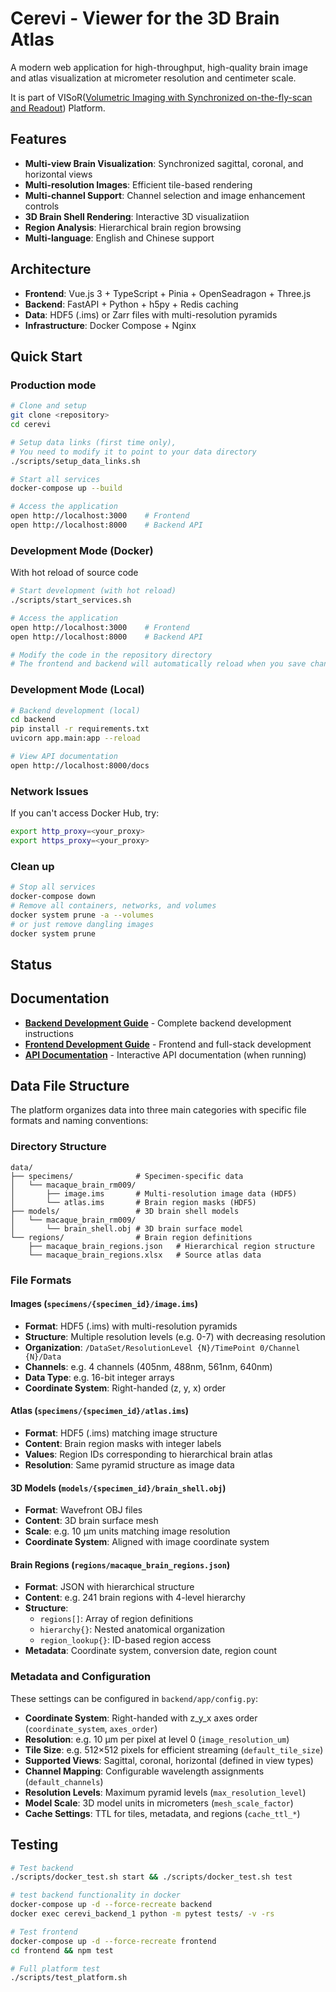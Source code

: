 # Cerevi - Viewer for the 3D Brain Atlas

A modern web application for high-throughput, high-quality brain image and atlas visualization at micrometer resolution and centimeter scale.

It is part of VISoR([Volumetric Imaging with Synchronized on-the-fly-scan and Readout](https://academic.oup.com/nsr/article/6/5/982/5475673)) Platform.

## Features

- **Multi-view Brain Visualization**: Synchronized sagittal, coronal, and horizontal views
- **Multi-resolution Images**: Efficient tile-based rendering
- **Multi-channel Support**: Channel selection and image enhancement controls
- **3D Brain Shell Rendering**: Interactive 3D visualizatiion
- **Region Analysis**: Hierarchical brain region browsing
- **Multi-language**: English and Chinese support

## Architecture

- **Frontend**: Vue.js 3 + TypeScript + Pinia + OpenSeadragon + Three.js
- **Backend**: FastAPI + Python + h5py + Redis caching
- **Data**: HDF5 (.ims) or Zarr files with multi-resolution pyramids
- **Infrastructure**: Docker Compose + Nginx

## Quick Start

### Production mode
```bash
# Clone and setup
git clone <repository>
cd cerevi

# Setup data links (first time only),
# You need to modify it to point to your data directory
./scripts/setup_data_links.sh

# Start all services
docker-compose up --build

# Access the application
open http://localhost:3000    # Frontend
open http://localhost:8000    # Backend API
```

### Development Mode (Docker)

With hot reload of source code

```bash
# Start development (with hot reload)
./scripts/start_services.sh

# Access the application
open http://localhost:3000    # Frontend
open http://localhost:8000    # Backend API

# Modify the code in the repository directory
# The frontend and backend will automatically reload when you save changes
```

### Development Mode (Local)

```bash
# Backend development (local)
cd backend
pip install -r requirements.txt
uvicorn app.main:app --reload

# View API documentation
open http://localhost:8000/docs
```

### Network Issues

If you can't access Docker Hub, try:
```bash
export http_proxy=<your_proxy>
export https_proxy=<your_proxy>
```

### Clean up

```bash
# Stop all services
docker-compose down
# Remove all containers, networks, and volumes
docker system prune -a --volumes
# or just remove dangling images
docker system prune
```

## Status

## Documentation

- **[Backend Development Guide](BACKEND_DEVELOPMENT.md)** - Complete backend development instructions
- **[Frontend Development Guide](DEVELOPMENT.md)** - Frontend and full-stack development
- **[API Documentation](http://localhost:8000/docs)** - Interactive API documentation (when running)

## Data File Structure

The platform organizes data into three main categories with specific file formats and naming conventions:

### Directory Structure
```
data/
├── specimens/              # Specimen-specific data
│   └── macaque_brain_rm009/
│       ├── image.ims       # Multi-resolution image data (HDF5)
│       └── atlas.ims       # Brain region masks (HDF5)
├── models/                 # 3D brain shell models
│   └── macaque_brain_rm009/
│       └── brain_shell.obj # 3D brain surface model
└── regions/                # Brain region definitions
    ├── macaque_brain_regions.json   # Hierarchical region structure
    └── macaque_brain_regions.xlsx   # Source atlas data
```

### File Formats

#### Images (`specimens/{specimen_id}/image.ims`)
- **Format**: HDF5 (.ims) with multi-resolution pyramids
- **Structure**: Multiple resolution levels (e.g. 0-7) with decreasing resolution
- **Organization**: `/DataSet/ResolutionLevel {N}/TimePoint 0/Channel {N}/Data`
- **Channels**: e.g. 4 channels (405nm, 488nm, 561nm, 640nm)
- **Data Type**: e.g. 16-bit integer arrays
- **Coordinate System**: Right-handed (z, y, x) order

#### Atlas (`specimens/{specimen_id}/atlas.ims`)
- **Format**: HDF5 (.ims) matching image structure
- **Content**: Brain region masks with integer labels
- **Values**: Region IDs corresponding to hierarchical brain atlas
- **Resolution**: Same pyramid structure as image data

#### 3D Models (`models/{specimen_id}/brain_shell.obj`)
- **Format**: Wavefront OBJ files
- **Content**: 3D brain surface mesh
- **Scale**: e.g. 10 μm units matching image resolution
- **Coordinate System**: Aligned with image coordinate system

#### Brain Regions (`regions/macaque_brain_regions.json`)
- **Format**: JSON with hierarchical structure
- **Content**: e.g. 241 brain regions with 4-level hierarchy
- **Structure**: 
  - `regions[]`: Array of region definitions
  - `hierarchy{}`: Nested anatomical organization
  - `region_lookup{}`: ID-based region access
- **Metadata**: Coordinate system, conversion date, region count

### Metadata and Configuration

These settings can be configured in `backend/app/config.py`:

- **Coordinate System**: Right-handed with z_y_x axes order (`coordinate_system`, `axes_order`)
- **Resolution**: e.g. 10 μm per pixel at level 0 (`image_resolution_um`)
- **Tile Size**: e.g. 512×512 pixels for efficient streaming (`default_tile_size`)
- **Supported Views**: Sagittal, coronal, horizontal (defined in view types)
- **Channel Mapping**: Configurable wavelength assignments (`default_channels`)
- **Resolution Levels**: Maximum pyramid levels (`max_resolution_level`)
- **Model Scale**: 3D model units in micrometers (`mesh_scale_factor`)
- **Cache Settings**: TTL for tiles, metadata, and regions (`cache_ttl_*`)

## Testing

```bash
# Test backend
./scripts/docker_test.sh start && ./scripts/docker_test.sh test

# test backend functionality in docker
docker-compose up -d --force-recreate backend
docker exec cerevi_backend_1 python -m pytest tests/ -v -rs

# Test frontend
docker-compose up -d --force-recreate frontend
cd frontend && npm test

# Full platform test
./scripts/test_platform.sh
```
